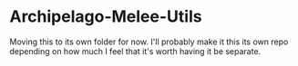 # Archipelago-Melee-Utils

Moving this to its own folder for now. I'll probably make it this its own repo depending on how much I feel that it's worth having it be separate.